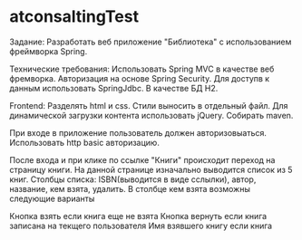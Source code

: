 # atconsaltingTest
Задание: Разработать веб приложение "Библиотека" с использованием фреймворка Spring.

Технические требования:
Использовать Spring MVC в качестве веб фремворка. Авторизация на основе Spring Security. Для доступв к данным использовать SpringJdbc.
В качестве БД H2. 

Frontend:
Разделять html и css. Стили выносить в отдельный файл. Для динамической загрузки контента использовать jQuery.
Собирать maven.

При входе в приложение пользователь должен авторизовыаться. Использовать http basic авторизацию.

После входа и при клике по ссылке "Книги" происходит переход на страницу книги. На данной странице изначально выводится список из 5 книг. 
Столбцы списка: ISBN(выводится в виде сслылки), автор, название, кем взята, удалить.
В столбце кем взята возможны следующие варианты

Кнопка взять если  книга еще не взята
Кнопка вернуть если книга записана на текщего пользователя
Имя взявшего книгу если книга 


